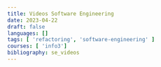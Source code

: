 ```yaml
---
title: Videos Software Engineering
date: 2023-04-22
draft: false
languages: []
tags: [ 'refactoring', 'software-engineering' ]
courses: [ 'info3']
bibliography: se_videos
---
```

